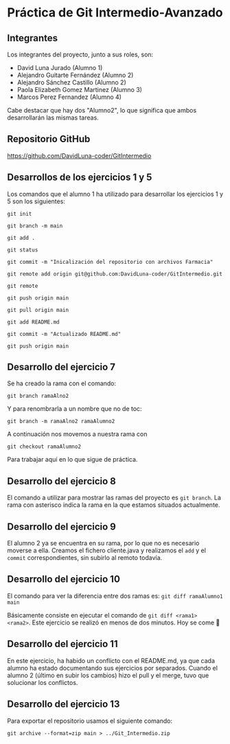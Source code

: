 # Práctica de Git Intermedio-Avanzado
## Integrantes
Los integrantes del proyecto, junto a sus roles, son:
* David Luna Jurado (Alumno 1)
* Alejandro Guitarte Fernández (Alumno 2)
* Alejandro Sánchez Castillo (Alumno 2)
* Paola Elizabeth Gomez Martinez (Alumno 3)
* Marcos Perez Fernandez (Alumno 4)

Cabe destacar que hay dos "Alumno2", lo que significa que ambos desarrollarán las mismas tareas.

## Repositorio GitHub
https://github.com/DavidLuna-coder/GitIntermedio

## Desarrollos de los ejercicios 1 y 5
Los comandos que el alumno 1 ha utilizado para desarrollar los ejercicios 1 y 5 son los siguientes:

`git init`

`git branch -m main`

`git add .`

`git status`

`git commit -m "Inicalización del repositorio con archivos Farmacia"`

`git remote add origin git@github.com:DavidLuna-coder/GitIntermedio.git`

`git remote`

`git push origin main`

`git pull origin main`

`git add README.md`

`git commit -m "Actualizado README.md"`

`git push origin main`

## Desarrollo del ejercicio 7
Se ha creado la rama con el comando:

`git branch ramaAlno2`

Y para renombrarla a un nombre que no de toc:

`git branch -m ramaAlno2 ramaAlumno2`

A continuación nos movemos a nuestra rama con

`git checkout ramaAlumno2`

Para trabajar aquí en lo que sigue de práctica.

## Desarrollo del ejercicio 8

El comando a utilizar para mostrar las ramas del proyecto es `git branch`. La rama con asterisco indica la rama en la que estamos situados actualmente.

## Desarrollo del ejercicio 9
El alumno 2 ya se encuentra en su rama, por lo que no es necesario moverse a ella. Creamos el fichero cliente.java y realizamos el `add` y el `commit` correspondientes, sin subirlo al remoto todavía.

## Desarrollo del ejercicio 10

El comando para ver la diferencia entre dos ramas es:
`git diff ramaAlumno1 main`

Básicamente consiste en ejecutar el comando de `git diff <rama1> <rama2>`.
Este ejercicio se realizó en menos de dos minutos. Hoy se come 🙂

## Desarrollo del ejercicio 11

En este ejercicio, ha habido un conflicto con el README.md, ya que cada alumno ha estado documentando sus ejercicios por separados. Cuando el alumno 2 (último en subir los cambios) hizo el pull y el merge, tuvo que solucionar los conflictos.

## Desarrollo del ejercicio 13
Para exportar el repositorio usamos el siguiente comando:

`git archive --format=zip main > ../Git_Intermedio.zip`